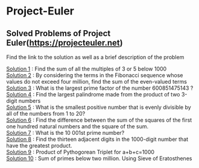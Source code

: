# Project-Euler

## Solved Problems of Project Euler(https://projecteuler.net)
Find the link to the solution as well as a brief description of the problem

[Solution 1](https://github.com/anishpai/Project-Euler/blob/master/P1.py) : Find the sum of all the multiples of 3 or 5 below 1000  
[Solution 2](https://github.com/anishpai/Project-Euler/blob/master/P2.py) : By considering the terms in the Fibonacci sequence whose values do not exceed four million, find the sum of the even-valued terms  
[Solution 3](https://github.com/anishpai/Project-Euler/blob/master/P3.py) : What is the largest prime factor of the number 600851475143 ?  
[Solution 4](https://github.com/anishpai/Project-Euler/blob/master/P4.py) : Find the largest palindrome made from the product of two 3-digit numbers </br>
[Solution 5](https://github.com/anishpai/Project-Euler/blob/master/P5.py) : What is the smallest positive number that is evenly divisible by all of the numbers from 1 to 20? </br>
[Solution 6](https://github.com/anishpai/Project-Euler/blob/master/P6.py) : Find the difference between the sum of the squares of the first one hundred natural numbers and the square of the sum. </br>
[Solution 7](https://github.com/anishpai/Project-Euler/blob/master/P7.py) : What is the 10 001st prime number? </br>
[Solution 8](https://github.com/anishpai/Project-Euler/blob/master/P8.py) : Find the thirteen adjacent digits in the 1000-digit number that have the greatest product.</br>
[Solution 9](https://github.com/anishpai/Project-Euler/blob/master/P9.py) : Product of Pythogorean Triplet for a+b+c=1000 </br>
[Solution 10](https://github.com/anishpai/Project-Euler/blob/master/P10.py) : Sum of primes below two million. Using Sieve of Eratosthenes </br>
